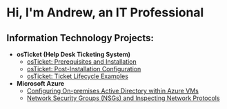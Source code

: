 <h1>Hi, I'm Andrew, an <a>IT Professional</a></h1>

<h2> Information Technology Projects:</h2>

- <b>osTicket (Help Desk Ticketing System)</b>
  - [osTicket: Prerequisites and Installation](https://github.com/yUSaul/osticket-prereqs)
  - [osTicket: Post-Installation Configuration](https://github.com/yUSaul/post-install-config)
  - [osTicket: Ticket Lifecycle Examples](https://github.com/yUSaul/ticket-lifecycle)
- <b>Microsoft Azure</b>
  - [Configuring On-premises Active Directory within Azure VMs](https://github.com/yUSaul/configure-ad)
  - [Network Security Groups (NSGs) and Inspecting Network Protocols](https://github.com/yUSaul/azure-network-protocols)
